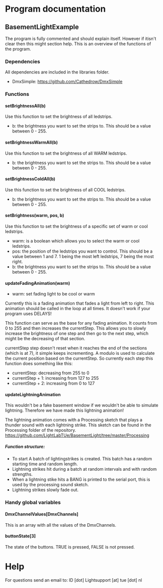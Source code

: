# Program documentation

## BasementLightExample
The program is fully commented and should explain itself. However if itisn't clear then this might section help. This is an overview of the functions of the program.

### Dependencies
All dependencies are included in the libraries folder.
- DmxSimple: https://github.com/Cathedrow/DmxSimple

### Functions

#### setBrightnessAll(b)
Use this function to set the brightness of all ledstrips.
- b: the brightness you want to set the strips to. This should be a value between 0 - 255.

#### setBrightnessWarmAll(b)
Use this function to set the brightness of all WARM ledstrips.
- b: the brightness you want to set the strips to. This should be a value between 0 - 255.

#### setBrightnessColdAll(b)
Use this function to set the brightness of all COOL ledstrips.
- b: the brightness you want to set the strips to. This should be a value between 0 - 255.

#### setBrightness(warm, pos, b)
Use this function to set the brightness of a specific set of warm or cool ledstrips. 
- warm: is a boolean which allows you to select the warm or cool ledstrips.
- pos: the position of the ledstrips you want to control. This should be a value between 1 and 7. 1 being the most left ledstrips, 7 being the most right.
- b: the brightness you want to set the strips to. This should be a value between 0 - 255.

#### updateFadingAnimation(warm)
- warm: set fading light to be cool or warm

Currently this is a fading animation that fades a light from left to right. This animation should be called in the loop at all times. It doesn't work if your program uses DELAYS! 

This function can serve as the base for any fading animation. It counts from 0 to 255 and then increases the currentStep. This allows you to slowly increase the brightness of one step and then go to the next step, which might be the decreasing of that section.

currentStep step doesn't reset when it reaches the end of the sections (which is at 7), it simple keeps incrementing. A modulo is used to calculate the current position based on the currentStep. So currently each step this function does something like this:
- currentStep: decreasing from 255 to 0
- currentStep + 1: increasing from 127 to 255
- currentStep + 2: increasing from 0 to 127

#### updateLightningAnimation
This wouldn't be a fake basement window if we wouldn't be able to simulate lightning. Therefore we have made this lightning animation!

The lightning animation comes with a Processing sketch that plays a thunder sound with each lightning strike. This sketch can be found in the Processing folder of the repository.
https://github.com/LightLabTUe/BasementLight/tree/master/Processing

##### Function structure:
- To start A batch of lightingstrikes is created. This batch has a random starting time and random length.
- Lightning strikes hit during a batch at random intervals and with random strengths.
- When a lightning stike hits a BANG is printed to the serial port, this is used by the processing sound sketch.
- Lightning strikes slowly fade out. 

### Handy global variables

#### DmxChannelValues[DmxChannels]
This is an array with all the values of the DmxChannels.

#### buttonState[3]
The state of the buttons. TRUE is pressed, FALSE is not pressed.

# Help
For questions send an email to: ID [dot] Lightsupport [at] tue [dot] nl